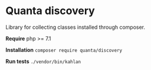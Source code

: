 # Quanta discovery

Library for collecting classes installed through composer.

**Require** php >= 7.1

**Installation** `composer require quanta/discovery`

**Run tests** `./vendor/bin/kahlan`

